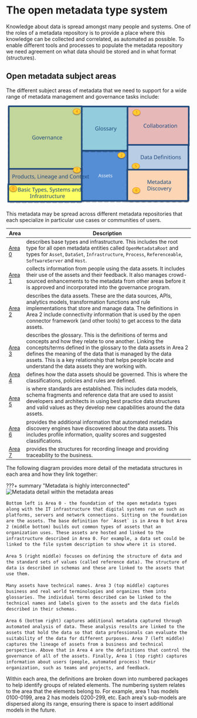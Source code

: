 <!-- SPDX-License-Identifier: CC-BY-4.0 -->
<!-- Copyright Contributors to the Egeria project. -->

# The open metadata type system

Knowledge about data is spread amongst many people and systems. One of the roles of a metadata repository is to provide a place where this knowledge can be collected and correlated, as automated as possible. To enable different tools and processes to populate the metadata repository we need agreement on what data should be stored and in what format (structures).

## Open metadata subject areas

The different subject areas of metadata that we need to support for a wide range of metadata management and governance tasks include:

![Open metadata areas](/types/open-metadata-areas.svg)

This metadata may be spread across different metadata repositories that each specialize in particular use cases or communities of users.

| Area               | Description                                                                                                                                                                                                                                                                                                                                                             |
|--------------------|-------------------------------------------------------------------------------------------------------------------------------------------------------------------------------------------------------------------------------------------------------------------------------------------------------------------------------------------------------------------------|
| [Area 0](/types/0) | describes base types and infrastructure. This includes the root type for all open metadata entities called `OpenMetadataRoot` and types for `Asset`, `DataSet`, `Infrastructure`, `Process`, `Referenceable`, `SoftwareServer` and `Host`.                                                                                                                              |
| [Area 1](/types/1) | collects information from people using the data assets. It includes their use of the assets and their feedback.  It also manages crowd-sourced enhancements to the metadata from other areas before it is approved and incorporated into the governance program.                                                                                                        |
| [Area 2](/types/2) | describes the data assets. These are the data sources, APIs, analytics models, transformation functions and rule implementations that store and manage data. The definitions in Area 2 include connectivity information that is used by the open connector framework (and other tools) to get access to the data assets.                                                |
| [Area 3](/types/3) | describes the glossary. This is the definitions of terms and concepts and how they relate to one another.  Linking the concepts/terms defined in the glossary to the data assets in Area 2 defines the meaning of the data that is managed by the data assets. This is a key relationship that helps people locate and understand the data assets they are working with. |
| [Area 4](/types/4) | defines how the data assets should be governed. This is where the classifications, policies and rules are defined.                                                                                                                                                                                                                                                      |
| [Area 5](/types/5) | is where standards are established. This includes data models, schema fragments and reference data that are used to assist developers and architects in using best practice data structures and valid values as they develop new capabilities around the data assets.                                                                                                   |
| [Area 6](/types/6) | provides the additional information that automated metadata discovery engines have discovered about the data assets. This includes profile information, quality scores and suggested classifications.                                                                                                                                                                   |
| [Area 7](/types/7) | provides the structures for recording lineage and providing traceability to the business.                                                                                                                                                                                                                                                                        |

The following diagram provides more detail of the metadata structures in each area and how they link together:

???+ summary "Metadata is highly interconnected"
    ![Metadata detail within the metadata areas](/types/open-metadata-areas-detail.svg)

    Bottom left is Area 0 - the foundation of the open metadata types along with the IT infrastructure that digital systems run on such as platforms, servers and network connections. Sitting on the foundation are the assets. The base definition for `Asset` is in Area 0 but Area 2 (middle bottom) builds out common types of assets that an organization uses. These assets are hosted and linked to the infrastructure described in Area 0. For example, a data set could be linked to the file system description to show where it is stored.

    Area 5 (right middle) focuses on defining the structure of data and the standard sets of values (called reference data). The structure of data is described in schemas and these are linked to the assets that use them.

    Many assets have technical names. Area 3 (top middle) captures business and real world terminologies and organizes them into glossaries. The individual terms described can be linked to the technical names and labels given to the assets and the data fields described in their schemas.

    Area 6 (bottom right) captures additional metadata captured through automated analysis of data. These analysis results are linked to the assets that hold the data so that data professionals can evaluate the suitability of the data for different purposes. Area 7 (left middle) captures the lineage of assets from a business and technical perspective. Above that in Area 4 are the definitions that control the governance of all of the assets. Finally, Area 1 (top right) captures information about users (people, automated process) their organization, such as teams and projects, and feedback.

Within each area, the definitions are broken down into numbered packages to help identify groups of related elements. The numbering system relates to the area that the elements belong to. For example, area 1 has models 0100-0199, area 2 has models 0200-299, etc. Each area's sub-models are dispersed along its range, ensuring there is space to insert additional models in the future.

